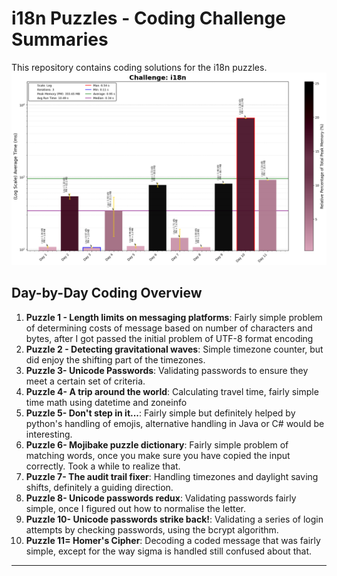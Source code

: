 # i18n Puzzles - Coding Challenge Summaries

This repository contains coding solutions for the i18n puzzles.
![i18n Run Time](i18n_Log_plot.png)
## Day-by-Day Coding Overview

1. **Puzzle 1 - Length limits on messaging platforms**: Fairly simple problem of determining costs of message based on number of characters and bytes, after I got passed the initial problem of UTF-8 format encoding
2. **Puzzle 2 - Detecting gravitational waves**: Simple timezone counter, but did enjoy the shifting part of the timezones.
3. **Puzzle 3- Unicode Passwords**: Validating passwords to ensure they meet a certain set of criteria.
4. **Puzzle 4- A trip around the world**: Calculating travel time, fairly simple time math using datetime and zoneinfo
5. **Puzzle 5- Don't step in it...**: Fairly simple but definitely helped by python's handling of emojis, alternative handling in Java or C# would be interesting.
6. **Puzzle 6- Mojibake puzzle dictionary**: Fairly simple problem of matching words, once you make sure you have copied the input correctly. Took a while to realize that.
7. **Puzzle 7- The audit trail fixer**: Handling timezones and daylight saving shifts, definitely a guiding direction.
8. **Puzzle 8- Unicode passwords redux**: Validating passwords fairly simple, once I figured out how to normalise the letter.
10. **Puzzle 10- Unicode passwords strike back!**: Validating a series of login attempts by checking passwords, using the bcrypt algorithm.
11. **Puzzle 11= Homer's Cipher**: Decoding a coded message that was fairly simple, except for the way sigma is handled still confused about that.
---
